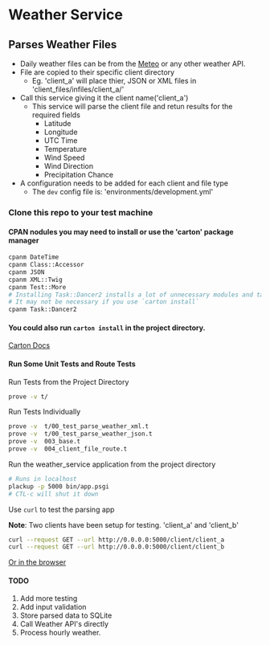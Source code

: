 # Weather Service

## Parses Weather Files

- Daily weather files can be from the [Meteo](https://open-meteo.com/en/docs) or any other weather API.
- File are copied to their specific client directory
  - Eg. 'client_a' will place thier, JSON or XML files  in 'client_files/infiles/client_a/'
- Call this service giving it the client name('client_a')
  - This service will parse the client file and retun results for the required fields
    - Latitude 
    - Longitude
    - UTC Time
    - Temperature
    - Wind Speed
    - Wind Direction
    - Precipitation Chance
- A configuration needs to be added for each client and file type
  - The `dev` config file is: 'environments/development.yml'



### Clone this repo to your test machine

#### CPAN nodules you may need to install or use the 'carton' package manager

```bash
cpanm DateTime
cpanm Class::Accessor
cpanm JSON
cpanm XML::Twig
cpanm Test::More
# Installing Task::Dancer2 installs a lot of unnecessary modules and takes a while. 
# It may not be necessary if you use `carton install`
cpanm Task::Dancer2
```

#### You could also run `carton install` in the project directory.

[Carton Docs](https://metacpan.org/pod/Carton#TUTORIAL)


#### Run Some Unit Tests and Route Tests

Run Tests from the Project Directory

```bash
prove -v t/
```

Run Tests Individually

```bash
prove -v  t/00_test_parse_weather_xml.t
prove -v  t/00_test_parse_weather_json.t
prove -v  003_base.t  
prove -v  004_client_file_route.t 
```

Run the weather_service application from the project directory

```bash
# Runs in localhost
plackup -p 5000 bin/app.psgi
# CTL-c will shut it down
```

Use `curl` to test the parsing app

**Note**: Two clients have been setup for testing. 'client_a' and 'client_b'

```bash
curl --request GET --url http://0.0.0.0:5000/client/client_a
curl --request GET --url http://0.0.0.0:5000/client/client_b
```

[Or in the browser](http://0.0.0.0:5000/client/client_a)

#### TODO

1. Add more testing
2. Add input validation
3. Store parsed data to SQLite
4. Call Weather API's directly
5. Process hourly weather.

